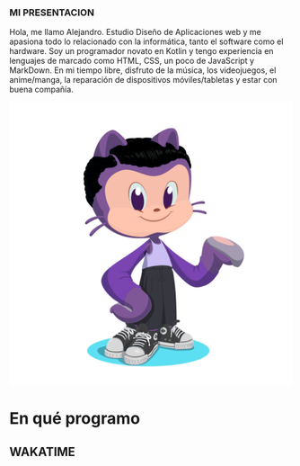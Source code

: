 ### MI PRESENTACION

Hola, me llamo Alejandro. Estudio Diseño de Aplicaciones web y me apasiona todo lo relacionado con la informática, tanto el software como el hardware. Soy un programador novato en Kotlin y tengo experiencia en lenguajes de marcado como HTML, CSS, un poco de JavaScript y MarkDown. En mi tiempo libre, disfruto de la música, los videojuegos, el anime/manga, la reparación de dispositivos móviles/tabletas y estar con buena compañía.

![octocat](https://github.com/aleag2407/aleag2407/blob/main/octocat-1696461654740.png)

# En qué programo

## WAKATIME

